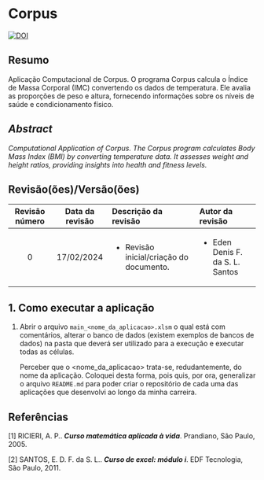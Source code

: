 # Corpus

[![DOI](https://zenodo.org/badge/758776069.svg)](https://zenodo.org/doi/10.5281/zenodo.10673019)


## Resumo

Aplicação Computacional de Corpus. O programa Corpus calcula o Índice de Massa Corporal (IMC) convertendo os dados de temperatura. Ele avalia as proporções de peso e altura, fornecendo informações sobre os níveis de saúde e condicionamento físico.

## _Abstract_

_Computational Application of Corpus. The Corpus program calculates Body Mass Index (BMI) by converting temperature data. It assesses weight and height ratios, providing insights into health and fitness levels._


## Revisão(ões)/Versão(ões)

| Revisão número | Data da revisão | Descrição da revisão                                    | Autor da revisão                                |
|:--------------:|:---------------:|:--------------------------------------------------------|:------------------------------------------------|
| 0              | 17/02/2024      | <ul><li>Revisão inicial/criação do documento.</li></ul> | <ul><li>Eden Denis F. da S. L. Santos</li></ul> |


## 1. Como executar a aplicação

1. Abrir o arquivo `main_<nome_da_aplicacao>.xlsm` o qual está com comentários, alterar o banco de dados (existem exemplos de bancos de dados) na pasta que deverá ser utilizado para a execução e executar todas as células. 
    
    Perceber que o <nome_da_aplicacao> trata-se, redudantemente, do nome da aplicação. Coloquei desta forma, pois quis, por ora, generalizar o arquivo `README.md` para poder criar o repositório de cada uma das aplicações que desenvolvi ao longo da minha carreira.

## Referências

[1] RICIERI, A. P.. ***Curso matemática aplicada à vida***. Prandiano, São Paulo, 2005.

[2] SANTOS, E. D. F. da S. L.. ***Curso de excel: módulo i***. EDF Tecnologia, São Paulo, 2011.

